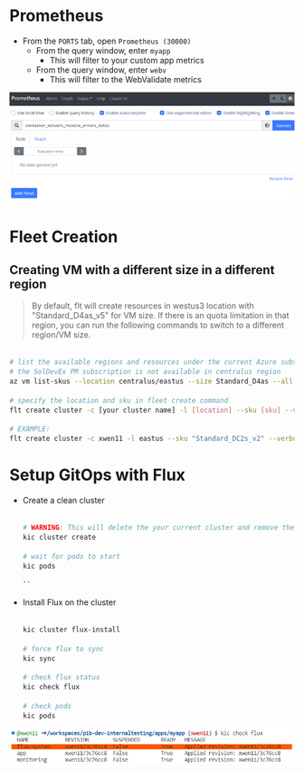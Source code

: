 
# Prometheus

- From the `PORTS` tab, open `Prometheus (30000)`
  - From the query window, enter `myapp`
    - This will filter to your custom app metrics
  - From the query window, enter `webv`
    - This will filter to the WebValidate metrics

![image](../docs/images/Prometheus.png)

# Fleet Creation

## Creating VM with a different size in a different region

>By default, flt will create resources in westus3 location with "Standard_D4as_v5" for VM size. If there is an quota limitation in that region, you can run the following commands to switch to a different region/VM size.

```bash

# list the available regions and resources under the current Azure subscription
# the SolDevEx PM subscription is not available in centralus region
az vm list-skus --location centralus/eastus --size Standard_D4as --all --output table

# specify the location and sku in fleet create command
flt create cluster -c [your cluster name] -l [location] --sku [sku] --verbose

# EXAMPLE:
flt create cluster -c xwen11 -l eastus --sku "Standard_DC2s_v2" --verbose

```

# Setup GitOps with Flux

- Create a clean cluster

  ```bash

  # WARNING: This will delete the your current cluster and remove the reference app. 
  kic cluster create

  # wait for pods to start
  kic pods

  ``

- Install Flux on the cluster

  ```bash

  kic cluster flux-install

  # force flux to sync
  kic sync

  # check flux status
  kic check flux

  # check pods
  kic pods

  ```

![image](../docs/images/checkFlux.png)
